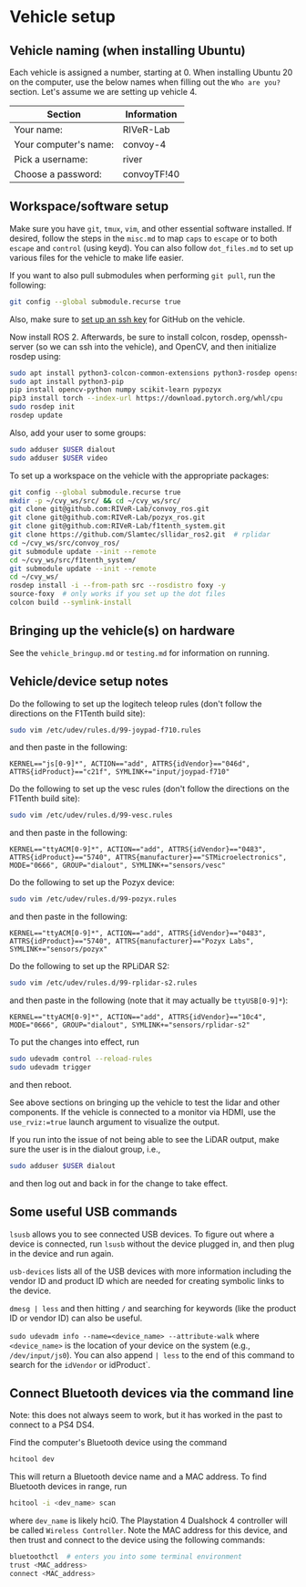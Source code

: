 # Vehicle setup

## Vehicle naming (when installing Ubuntu)

Each vehicle is assigned a number, starting at 0. When installing Ubuntu 20 on 
the computer, use the below names when filling out the `Who are you?` section. 
Let's assume we are setting up vehicle 4.

| Section | Information |
| ------- | ----------- |
| Your name: | RIVeR-Lab |
| Your computer's name: | convoy-4 |
| Pick a username: | river |
| Choose a password: | convoyTF!40 |

## Workspace/software setup

Make sure you have `git`, `tmux`, `vim`, and other essential software installed.
If desired, follow the steps in the `misc.md` to map `caps` to `escape` or to 
both `escape` and `control` (using keyd). You can also follow `dot_files.md` to 
set up various files for the vehicle to make life easier.

If you want to also pull submodules when performing `git pull`, run the 
following:

```bash
git config --global submodule.recurse true
```

Also, make sure to 
[set up an ssh key](https://docs.github.com/en/authentication/connecting-to-github-with-ssh/generating-a-new-ssh-key-and-adding-it-to-the-ssh-agent) 
for GitHub on the vehicle.

Now install ROS 2. Afterwards, be sure to install colcon, rosdep, 
openssh-server (so we can ssh into the vehicle), and OpenCV, and then 
initialize rosdep using:

```bash
sudo apt install python3-colcon-common-extensions python3-rosdep openssh-server
sudo apt install python3-pip
pip install opencv-python numpy scikit-learn pypozyx
pip3 install torch --index-url https://download.pytorch.org/whl/cpu
sudo rosdep init
rosdep update
```

Also, add your user to some groups:

```bash
sudo adduser $USER dialout
sudo adduser $USER video
```

To set up a workspace on the vehicle with the appropriate packages:

```bash
git config --global submodule.recurse true
mkdir -p ~/cvy_ws/src/ && cd ~/cvy_ws/src/
git clone git@github.com:RIVeR-Lab/convoy_ros.git
git clone git@github.com:RIVeR-Lab/pozyx_ros.git
git clone git@github.com:RIVeR-Lab/f1tenth_system.git
git clone https://github.com/Slamtec/sllidar_ros2.git  # rplidar
cd ~/cvy_ws/src/convoy_ros/
git submodule update --init --remote
cd ~/cvy_ws/src/f1tenth_system/
git submodule update --init --remote
cd ~/cvy_ws/
rosdep install -i --from-path src --rosdistro foxy -y
source-foxy  # only works if you set up the dot files
colcon build --symlink-install
```

## Bringing up the vehicle(s) on hardware

See the `vehicle_bringup.md` or `testing.md` for information on running.

## Vehicle/device setup notes

Do the following to set up the logitech teleop rules (don't follow the 
directions on the F1Tenth build site):
```bash
sudo vim /etc/udev/rules.d/99-joypad-f710.rules
```
and then paste in the following:
```
KERNEL=="js[0-9]*", ACTION=="add", ATTRS{idVendor}=="046d", ATTRS{idProduct}=="c21f", SYMLINK+="input/joypad-f710"
```

Do the following to set up the vesc rules (don't follow the directions on the 
F1Tenth build site):
```bash
sudo vim /etc/udev/rules.d/99-vesc.rules
```
and then paste in the following:
```
KERNEL=="ttyACM[0-9]*", ACTION=="add", ATTRS{idVendor}=="0483", ATTRS{idProduct}=="5740", ATTRS{manufacturer}=="STMicroelectronics", MODE="0666", GROUP="dialout", SYMLINK+="sensors/vesc"
```

Do the following to set up the Pozyx device:
```bash
sudo vim /etc/udev/rules.d/99-pozyx.rules
```
and then paste in the following:
```
KERNEL=="ttyACM[0-9]*", ACTION=="add", ATTRS{idVendor}=="0483", ATTRS{idProduct}=="5740", ATTRS{manufacturer}=="Pozyx Labs", SYMLINK+="sensors/pozyx"
```

Do the following to set up the RPLiDAR S2:
```bash
sudo vim /etc/udev/rules.d/99-rplidar-s2.rules
```
and then paste in the following (note that it may actually be `ttyUSB[0-9]*`):
```
KERNEL=="ttyACM[0-9]*", ACTION=="add", ATTRS{idVendor}=="10c4", MODE="0666", GROUP="dialout", SYMLINK+="sensors/rplidar-s2"
```

To put the changes into effect, run

```bash
sudo udevadm control --reload-rules
sudo udevadm trigger
```

and then reboot.

See above sections on bringing up the vehicle to test the lidar and other 
components. If the vehicle is connected to a monitor via HDMI, use the 
`use_rviz:=true` launch argument to visualize the output.

If you run into the issue of not being able to see the LiDAR output, make 
sure the user is in the dialout group, i.e.,

```bash
sudo adduser $USER dialout
```

and then log out and back in for the change to take effect. 

## Some useful USB commands

`lsusb` allows you to see connected USB devices. To figure out where a device 
is connected, run `lsusb` without the device plugged in, and then plug in the 
device and run again.

`usb-devices` lists all of the USB devices with more information including the 
vendor ID and product ID which are needed for creating symbolic links to the 
device.

`dmesg | less` and then hitting `/` and searching for keywords (like the 
product ID or vendor ID) can also be useful.

`sudo udevadm info --name=<device_name> --attribute-walk` where `<device_name>` 
is the location of your device on the system (e.g., `/dev/input/js0`). You can 
also append `| less` to the end of this command to search for the `idVendor` or 
idProduct`.

## Connect Bluetooth devices via the command line

Note: this does not always seem to work, but it has worked in the past to 
connect to a PS4 DS4.

Find the computer's Bluetooth device using the command

```bash
hcitool dev
```

This will return a Bluetooth device name and a MAC address. 
To find Bluetooth devices in range, run

```bash
hcitool -i <dev_name> scan
```

where `dev_name` is likely hci0. The Playstation 4 Dualshock 4 controller will 
be called `Wireless Controller`. Note the MAC address for this device, and 
then trust and connect to the device using the following commands:

```bash
bluetoothctl  # enters you into some terminal environment
trust <MAC_address>
connect <MAC_address>
```
